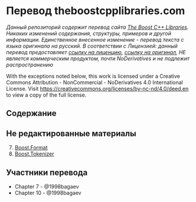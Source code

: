 # Перевод theboostcpplibraries.com
_Данный репозиторий содержит перевод сайта [The Boost C++ Libraries](https://theboostcpplibraries.com/). Никаких изменений содержания, структуры, примеров и другой информации. Единственное внесенное изменение - перевод текста с языка оригинала на русский. В соответствии с Лицензией: данный перевод предоставляет [ссылку на лиценцию](https://creativecommons.org/licenses/by-nc-nd/4.0/deed.en), [ссылку на оригинал](https://theboostcpplibraries.com/), НЕ является коммерческим продуктом, почти NoDerivatives и не подлежит распространению_

With the exceptions noted below, this work is licensed under a Creative Commons Attribution - NonCommercial - NoDerivatives 4.0 International License. Visit https://creativecommons.org/licenses/by-nc-nd/4.0/deed.en to view a copy of the full license.

## Содержание


## Не редактированные материалы
7. [Boost.Format](/String_Handling/10.Boost.Format.md)
10. [Boost.Tokenizer](/String_Handling/10.Boost.Tokenizer.md)

## Участники перевода
- Chapter 7 - @1998bagaev
- Chapter 10 - @1998bagaev
